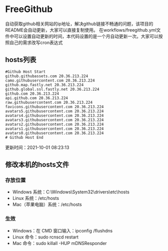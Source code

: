 # FreeGithub
自动获取github相关网站的ip地址，解决github链接不畅通的问题，该项目的README会自动更新，大家可以直接复制使用。
在workflows/freegithub.yml文件中可以设置自动更新的时间，本代码设置的是一个月自动更新一次。大家可以按照自己的需求改写cron表达式

## hosts列表
```base
#Github Host Start
github.githubassets.com 20.36.213.224
camo.githubusercontent.com 20.36.213.224
github.map.fastly.net 20.36.213.224
github.global.ssl.fastly.net 20.36.213.224
github.com 20.36.213.224
api.github.com 20.36.213.224
raw.githubusercontent.com 20.36.213.224
favicons.githubusercontent.com 20.36.213.224
avatars5.githubusercontent.com 20.36.213.224
avatars4.githubusercontent.com 20.36.213.224
avatars3.githubusercontent.com 20.36.213.224
avatars2.githubusercontent.com 20.36.213.224
avatars1.githubusercontent.com 20.36.213.224
avatars0.githubusercontent.com 20.36.213.224
# Github Host End
```

更新时间：2021-10-01 08:23:13

## 修改本机的hosts文件
### 存放位置
* Windows 系统：C:\Windows\System32\drivers\etc\hosts
* Linux 系统：/etc/hosts
* Mac（苹果电脑）系统：/etc/hosts

### 生效
* Windows：在 CMD 窗口输入：ipconfig /flushdns
* Linux 命令：sudo rcnscd restart
* Mac 命令：sudo killall -HUP mDNSResponder